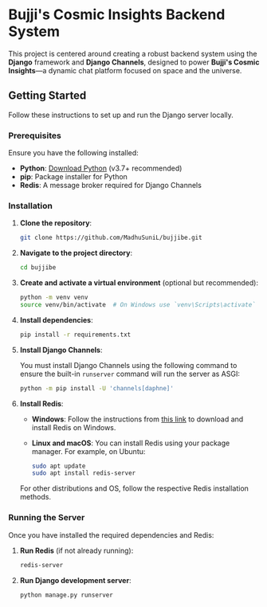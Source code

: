 # Bujji's Cosmic Insights Backend System

This project is centered around creating a robust backend system using the **Django** framework and **Django Channels**, designed to power **Bujji's Cosmic Insights**—a dynamic chat platform focused on space and the universe.

## Getting Started

Follow these instructions to set up and run the Django server locally.

### Prerequisites

Ensure you have the following installed:

- **Python**: [Download Python](https://www.python.org/downloads/) (v3.7+ recommended)
- **pip**: Package installer for Python
- **Redis**: A message broker required for Django Channels

### Installation

1. **Clone the repository**:

   ```bash
   git clone https://github.com/MadhuSuniL/bujjibe.git
   ```
2. **Navigate to the project directory**:

   ```bash
   cd bujjibe
   ```
3. **Create and activate a virtual environment** (optional but recommended):

   ```bash
   python -m venv venv
   source venv/bin/activate  # On Windows use `venv\Scripts\activate`
   ```
4. **Install dependencies**:

   ```bash
   pip install -r requirements.txt
   ```
5. **Install Django Channels**:

   You must install Django Channels using the following command to ensure the built-in `runserver` command will run the server as ASGI:

   ```bash
   python -m pip install -U 'channels[daphne]'
   ```
6. **Install Redis**:

   - **Windows**: Follow the instructions from [this link](https://github.com/tporadowski/redis/releases) to download and install Redis on Windows.
   - **Linux and macOS**: You can install Redis using your package manager. For example, on Ubuntu:

     ```bash
     sudo apt update
     sudo apt install redis-server
     ```

   For other distributions and OS, follow the respective Redis installation methods.

### Running the Server

Once you have installed the required dependencies and Redis:

1. **Run Redis** (if not already running):

   ```bash
   redis-server
   ```
2. **Run Django development server**:

   ```bash
   python manage.py runserver
   ```
